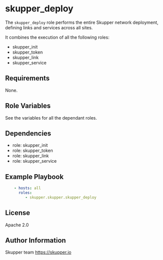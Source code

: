 skupper_deploy
==============

The `skupper_deploy` role performs the entire Skupper network deployment,
defining links and services across all sites.

It combines the execution of all the following roles:

* skupper_init
* skupper_token
* skupper_link
* skupper_service

Requirements
------------

None.

Role Variables
--------------

See the variables for all the dependant roles.

Dependencies
------------

* role: skupper_init
* role: skupper_token
* role: skupper_link
* role: skupper_service

Example Playbook
----------------

```yaml
    - hosts: all
      roles:
         - skupper.skupper.skupper_deploy
```

License
-------

Apache 2.0

Author Information
------------------

Skupper team
https://skupper.io
